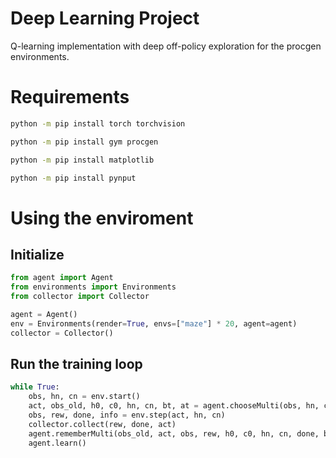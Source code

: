 # Deep Learning Project

Q-learning implementation with deep off-policy exploration for the procgen environments.

# Requirements

```bash
python -m pip install torch torchvision
```

```bash
python -m pip install gym procgen
```

```bash
python -m pip install matplotlib
```

```bash
python -m pip install pynput
```

# Using the enviroment

## Initialize

```python
from agent import Agent
from environments import Environments
from collector import Collector

agent = Agent()
env = Environments(render=True, envs=["maze"] * 20, agent=agent)
collector = Collector()
```

## Run the training loop

```python
while True:
    obs, hn, cn = env.start()
    act, obs_old, h0, c0, hn, cn, bt, at = agent.chooseMulti(obs, hn, cn)
    obs, rew, done, info = env.step(act, hn, cn)
    collector.collect(rew, done, act)
    agent.rememberMulti(obs_old, act, obs, rew, h0, c0, hn, cn, done, bt, at)
    agent.learn()
```
